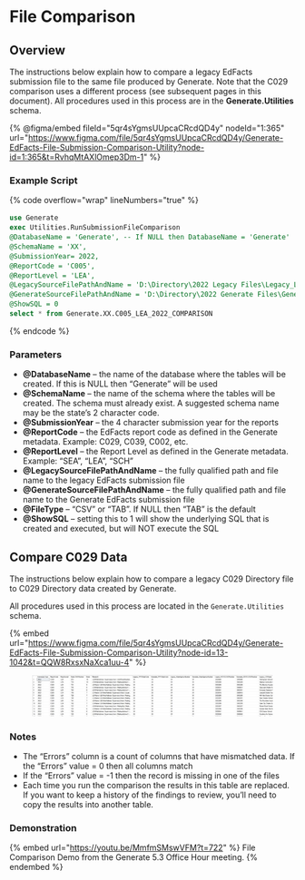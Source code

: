 # File Comparison

## Overview

The instructions below explain how to compare a legacy EdFacts submission file to the same file produced by Generate. Note that the C029 comparison uses a different process (see subsequent pages in this document). All procedures used in this process are in the **Generate.Utilities** schema.

{% @figma/embed fileId="5qr4sYgmsUUpcaCRcdQD4y" nodeId="1:365" url="https://www.figma.com/file/5qr4sYgmsUUpcaCRcdQD4y/Generate-EdFacts-File-Submission-Comparison-Utility?node-id=1:365&t=RvhqMtAXlOmep3Dm-1" %}

### Example Script

{% code overflow="wrap" lineNumbers="true" %}
```sql
use Generate
exec Utilities.RunSubmissionFileComparison
@DatabaseName = 'Generate', -- If NULL then DatabaseName = 'Generate' 
@SchemaName = 'XX',
@SubmissionYear= 2022, 
@ReportCode = 'C005', 
@ReportLevel = 'LEA',
@LegacySourceFilePathAndName = 'D:\Directory\2022 Legacy Files\Legacy_LEAAssessment1.TAB', 
@GenerateSourceFilePathAndName = 'D:\Directory\2022 Generate Files\Generate_LEAAssessment1.TAB', @FileType = NULL, --'CSV', -- If NULL or 'TAB' then TAB
@ShowSQL = 0
select * from Generate.XX.C005_LEA_2022_COMPARISON
```
{% endcode %}

### Parameters

* **@DatabaseName** – the name of the database where the tables will be created. If this is NULL then “Generate” will be used&#x20;
* **@SchemaName** – the name of the schema where the tables will be created. The schema must already exist. A suggested schema name may be the state’s 2 character code.
* **@SubmissionYear** – the 4 character submission year for the reports
* **@ReportCode** – the EdFacts report code as defined in the Generate metadata. Example: C029, C039, C002, etc.&#x20;
* **@ReportLevel** – the Report Level as defined in the Generate metadata. Example: “SEA”, “LEA”, “SCH”&#x20;
* **@LegacySourceFilePathAndName** – the fully qualified path and file name to the legacy EdFacts submission file&#x20;
* **@GenerateSourceFilePathAndName** – the fully qualified path and file name to the Generate EdFacts submission file&#x20;
* **@FileType** – “CSV” or “TAB”. If NULL then “TAB” is the default
* **@ShowSQL** – setting this to 1 will show the underlying SQL that is created and executed, but will NOT execute the SQL

## Compare C029 Data

The instructions below explain how to compare a legacy C029 Directory file to C029 Directory data created by Generate.

All procedures used in this process are located in the `Generate.Utilities` schema.

{% embed url="https://www.figma.com/file/5qr4sYgmsUUpcaCRcdQD4y/Generate-EdFacts-File-Submission-Comparison-Utility?node-id=13-1042&t=QQW8RxsxNaXca1uu-4" %}

<figure><img src="../../.gitbook/assets/Picture2.jpg" alt=""><figcaption></figcaption></figure>

### Notes

* The “Errors” column is a count of columns that have mismatched data. If the “Errors” value = 0 then all columns match
* If the “Errors” value = -1 then the record is missing in one of the files
* Each time you run the comparison the results in this table are replaced. If you want to keep a history of the findings to review, you’ll need to copy the results into another table.



### Demonstration

{% embed url="https://youtu.be/MmfmSMswVFM?t=722" %}
File Comparison Demo from the Generate 5.3 Office Hour meeting.
{% endembed %}
